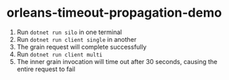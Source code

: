 # orleans-timeout-propagation-demo

1. Run `dotnet run silo` in one terminal
2. Run `dotnet run client single` in another
3. The grain request will complete successfully
4. Run `dotnet run client multi`
5. The inner grain invocation will time out after 30 seconds, causing the entire request to fail
